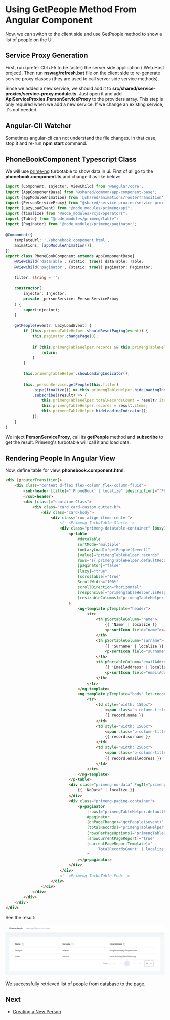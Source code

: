 # Using GetPeople Method From Angular Component

Now, we can switch to the client side and use GetPeople method to show a
list of people on the UI.

## Service Proxy Generation

First, run (prefer Ctrl+F5 to be faster) the server side application
(.Web.Host project). Then run **nswag/refresh.bat** file on the client
side to re-generate service proxy classes (they are used to call server
side service methods).

Since we added a new service, we should add it to
**src/shared/service-proxies/service-proxy.module.ts**. Just open it and
add **ApiServiceProxies.PersonServiceProxy** to the providers array.
This step is only required when we add a new service. If we change an
existing service, it's not needed.

## Angular-Cli Watcher

Sometimes angular-cli can not understand the file changes. In that case,
stop it and re-run **npm start** command.

## PhoneBookComponent Typescript Class

We will use [prime-ng](https://www.primefaces.org/primeng/) turbotable to show data in ui. First of all go to the **phonebook.component.ts** and change it as like below:

```typescript
import {Component, Injector, ViewChild} from '@angular/core';
import {AppComponentBase} from '@shared/common/app-component-base';
import {appModuleAnimation} from '@shared/animations/routerTransition';
import {PersonServiceProxy} from "@shared/service-proxies/service-proxies";
import {LazyLoadEvent} from "@node_modules/primeng/api";
import {finalize} from "@node_modules/rxjs/operators";
import {Table} from "@node_modules/primeng/table";
import {Paginator} from "@node_modules/primeng/paginator";

@Component({
    templateUrl: './phonebook.component.html',
    animations: [appModuleAnimation()]
})
export class PhoneBookComponent extends AppComponentBase{
    @ViewChild('dataTable', {static: true}) dataTable: Table;
    @ViewChild('paginator', {static: true}) paginator: Paginator;

    filter: string = '';

    constructor(
        injector: Injector,
        private _personService: PersonServiceProxy
    ) {
        super(injector);
    }

    getPeople(event?: LazyLoadEvent) {
        if (this.primengTableHelper.shouldResetPaging(event)) {
            this.paginator.changePage(0);

            if (this.primengTableHelper.records && this.primengTableHelper.records.length > 0) {
                return;
            }
        }

        this.primengTableHelper.showLoadingIndicator();

        this._personService.getPeople(this.filter)
            .pipe(finalize(() => this.primengTableHelper.hideLoadingIndicator()))
            .subscribe((result) => {
                this.primengTableHelper.totalRecordsCount = result?.items?.length;
                this.primengTableHelper.records = result.items;
                this.primengTableHelper.hideLoadingIndicator();
            });
    }
}

```

We inject **PersonServiceProxy**, call its **getPeople** method and
**subscribe** to get the result. Primeng's turbotable will call it and load data.

## Rendering People In Angular View

Now, define table for view,
**phonebook.component.html**:

```html
<div [@routerTransition]>
    <div class="content d-flex flex-column flex-column-fluid">
        <sub-header [title]="'PhoneBook' | localize" [description]="'PhoneBookInfo' | localize">
        </sub-header>
        <div [class]="containerClass">
            <div class="card card-custom gutter-b">
                <div class="card-body">
                    <div class="row align-items-center">
                        <!--<Primeng-TurboTable-Start>-->
                        <div class="primeng-datatable-container" [busyIf]="primengTableHelper.isLoading">
                            <p-table
                                #dataTable
                                sortMode="multiple"
                                (onLazyLoad)="getPeople($event)"
                                [value]="primengTableHelper.records"
                                rows="{{ primengTableHelper.defaultRecordsCountPerPage }}"
                                [paginator]="false"
                                [lazy]="true"
                                [scrollable]="true"
                                ScrollWidth="100%"
                                scrollDirection="horizontal"
                                [responsive]="primengTableHelper.isResponsive"
                                [resizableColumns]="primengTableHelper.resizableColumns"
                            >
                                <ng-template pTemplate="header">
                                    <tr>
                                        <th pSortableColumn="name">
                                            {{ 'Name' | localize }}
                                            <p-sortIcon field="name"></p-sortIcon>
                                        </th>
                                        <th pSortableColumn="surname">
                                            {{ 'Surname' | localize }}
                                            <p-sortIcon field="surname"></p-sortIcon>
                                        </th>
                                        <th pSortableColumn="emailAddress">
                                            {{ 'EmailAddress' | localize }}
                                            <p-sortIcon field="emailAddress"></p-sortIcon>
                                        </th>
                                    </tr>
                                </ng-template>
                                <ng-template pTemplate="body" let-record="$implicit">
                                    <tr>
                                        <td style="width: 150px">
                                            <span class="p-column-title">{{ 'FirstName' | localize }}</span>
                                            {{ record.name }}
                                        </td>
                                        <td style="width: 150px">
                                            <span class="p-column-title">{{ 'Surname' | localize }}</span>
                                            {{ record.surname }}
                                        </td>
                                        <td style="width: 250px">
                                            <span class="p-column-title">{{ 'EmailAddress' | localize }}</span>
                                            {{ record.emailAddress }}
                                        </td>
                                    </tr>
                                </ng-template>
                            </p-table>
                            <div class="primeng-no-data" *ngIf="primengTableHelper.totalRecordsCount == 0">
                                {{ 'NoData' | localize }}
                            </div>
                            <div class="primeng-paging-container">
                                <p-paginator
                                    [rows]="primengTableHelper.defaultRecordsCountPerPage"
                                    #paginator
                                    (onPageChange)="getPeople($event)"
                                    [totalRecords]="primengTableHelper.totalRecordsCount"
                                    [rowsPerPageOptions]="primengTableHelper.predefinedRecordsCountPerPage"
                                    [showCurrentPageReport]="true"
                                    [currentPageReportTemplate]="
                                        'TotalRecordsCount' | localize: primengTableHelper.totalRecordsCount
                                    "
                                ></p-paginator>
                            </div>
                        </div>
                        <!--<Primeng-TurboTable-End>-->
                    </div>
                </div>
            </div>
        </div>
    </div>
</div>

```
See the result:

<img src="images/phonebook-people-view-angular-2.png" alt="Phonebook peoples" class="img-thumbnail" />

We successfully retrieved list of people from database to the page.

## Next

- [Creating a New Person](Developing-Step-By-Step-Angular-Creating-New-Person)